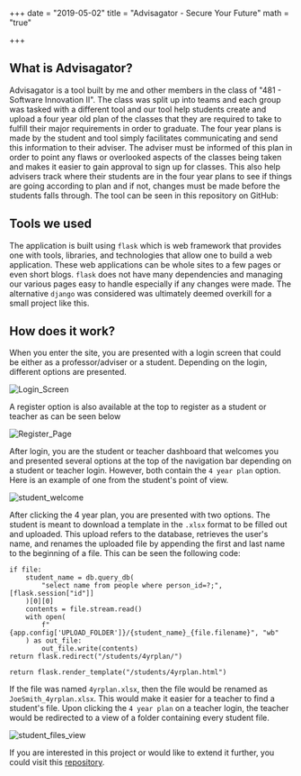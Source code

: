 +++
date = "2019-05-02"
title = "Advisagator - Secure Your Future"
math = "true"

+++

## What is Advisagator?

Advisagator is a tool built by me and other members in the class of "481 - Software Innovation II". The class was split up into teams and each group was tasked with a different tool and our tool help students create and upload a four year old plan of the classes that they are required to take to fulfill their major requirements in order to graduate. The four year plans is made by the student and tool simply facilitates communicating and send this information to their adviser. The adviser must be informed of this plan in order to point any flaws or overlooked aspects of the classes being taken and makes it easier to gain approval to sign up for classes. This also help advisers track where their students are in the four year plans to see if things are going according to plan and if not, changes must be made before the students falls through. The tool can be seen in this repository on GitHub:

## Tools we used

The application is built using `flask` which is web framework that provides one with tools, libraries, and technologies that allow one to build a web application. These web applications can be whole sites to a few pages or even short blogs. `flask` does not have many dependencies and managing our various pages easy to handle especially if any changes were made. The alternative `django` was considered was ultimately deemed overkill for a small project like this.

## How does it work?

When you enter the site, you are presented with a login screen that could be either as a professor/adviser or a student. Depending on the login, different options are presented.

![Login_Screen](/images/login_screen.png)

A register option is also available at the top to register as a student or teacher as can be seen below

![Register_Page](/images/create_account.png)

After login, you are the student or teacher dashboard that welcomes you and presented several options at the top of the navigation bar depending on a student or teacher login. However, both contain the `4 year plan` option. Here is an example of one from the student's point of view.

![student_welcome](/images/welcome_screen.png)

After clicking the 4 year plan, you are presented with two options. The student is meant to download a template in the `.xlsx` format to be filled out and uploaded. This upload refers to the database, retrieves the user's name, and renames the uploaded file by appending the first and last name to the beginning of a file. This can be seen the following code:

```
if file:
    student_name = db.query_db(
        "select name from people where person_id=?;", [flask.session["id"]]
    )[0][0]
    contents = file.stream.read()
    with open(
        f"{app.config['UPLOAD_FOLDER']}/{student_name}_{file.filename}", "wb"
    ) as out_file:
        out_file.write(contents)
return flask.redirect("/students/4yrplan/")

return flask.render_template("/students/4yrplan.html")
```

If the file was named `4yrplan.xlsx`, then the file would be renamed as `JoeSmith_4yrplan.xlsx`. This would make it easier for a teacher to find a student's file. Upon clicking the `4 year plan` on a teacher login, the teacher would be redirected to a view of a folder containing every student file.

![student_files_view](/images/student_file_view.png)

If you are interested in this project or would like to extend it further, you could visit this [repository](https://github.com/GatorEducator/advisagator).
